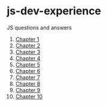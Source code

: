 # js-dev-experience
JS questions and answers

1. <a href="ch01.md">Chapter 1 </a>
2. <a href="ch02.md">Chapter 2 </a>
3. <a href="ch03.md">Chapter 3 </a>
4. <a href="ch04.md">Chapter 4 </a>
5. <a href="ch05.md">Chapter 5 </a>
6. <a href="ch06.md">Chapter 6 </a>
7. <a href="ch07.md">Chapter 7 </a>
8. <a href="ch08.md">Chapter 8 </a>
9. <a href="ch09.md">Chapter 9 </a>
10. <a href="ch10.md">Chapter 10 </a>
